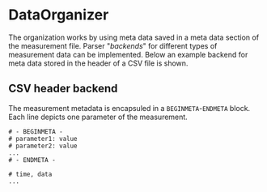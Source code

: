 # DataOrganizer
The organization works by using meta data saved in a meta data section of the measurement file. Parser "_backends_" for different types of measurement data can be implemented. Below an example backend for meta data stored in the header of a CSV file is shown.

## CSV header backend

The measurement metadata is encapsuled in a `BEGINMETA`-`ENDMETA` block. Each line depicts one parameter of the measurement.

```
# - BEGINMETA - 
# parameter1: value
# parameter2: value
...
# - ENDMETA -

# time, data
...
```
